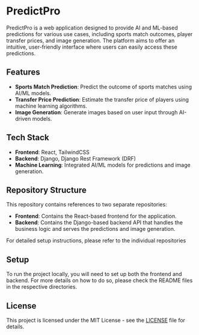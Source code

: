 # PredictPro
PredictPro is a web application designed to provide AI and ML-based predictions for various use cases, including sports match outcomes, player transfer prices, and image generation. The platform aims to offer an intuitive, user-friendly interface where users can easily access these predictions.

## Features
- **Sports Match Prediction**: Predict the outcome of sports matches using AI/ML models.
- **Transfer Price Prediction**: Estimate the transfer price of players using machine learning algorithms.
- **Image Generation**: Generate images based on user input through AI-driven models.

## Tech Stack
- **Frontend**: React, TailwindCSS
- **Backend**: Django, Django Rest Framework (DRF)
- **Machine Learning**: Integrated AI/ML models for predictions and image generation.

## Repository Structure

This repository contains references to two separate repositories:

- **Frontend**: Contains the React-based frontend for the application.
- **Backend**: Contains the Django-based backend API that handles the business logic and serves the predictions and image generation.

For detailed setup instructions, please refer to the individual repositories

## Setup

To run the project locally, you will need to set up both the frontend and backend. For more details on how to do so, please check the README files in the respective directories.

## License

This project is licensed under the MIT License - see the [LICENSE](LICENSE) file for details.
